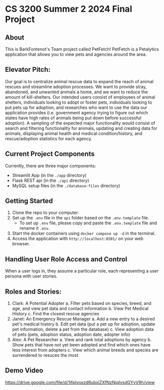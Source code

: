 # CS 3200 Summer 2 2024 Final Project

## About

This is BarkFontenot's Team project called PetFetch! PetFetch is a Petalytics application that allows you to view pets and agencies around the area. 

## Elevator Pitch: 
Our goal is to centralize animal rescue data to expand the reach of animal rescues and streamline adoption processes. We want to provide stray, abandoned, and unwanted animals a home, and we want to reduce the amount of kill-shelters. Our intended users consist of employees of animal shelters, individuals looking to adopt or foster pets, individuals looking to put pets up for adoption, and researches who want to use the data our application provides (i.e. government agency trying to figure out which states have high rates of animals being put down before successful adoption).
A sampling of the expected major functionality would consist of search and filtering functionality for animals, updating and creating data for animals, displaying animal health and medical condition/history, and rescue/adoption statistics for each agency.

## Current Project Components

Currently, there are three major components:
- Streamlit App (in the `./app` directory)
- Flask REST api (in the `./api` directory)
- MySQL setup files (in the `./database-files` directory)

## Getting Started
1. Clone the repo to your computer. 
2. Set up the `.env` file in the `api` folder based on the `.env.template` file.
    - To set up `.env` file, please copy and paste the `.env.template` file and rename it `.env`.
3. Start the docker containers using `docker compose up -d` in the terminal. 
4. Access the application with `http://localhost:8501/` on your web browser. 

## Handling User Role Access and Control

When a user logs in, they assume a particular role, each representing a user persona with user stories. 
## Roles and Stories: 
1. Clark: A Potential Adopter
    a. Filter pets based on species, breed, and age, and view pet data and contact information
    b. View Pet Medical History
    c. Find the closest rescue agencies
2. Janet: An Emergency Rescue Manager
    a. Add a new entry to a desired pet's medical history
    b. Edit pet data (put a pet up for adoption, update pet information, delete a pet from the database)
    c. View adoption data of pets (pets, adoption status, adoption date, adopter info)
3. Alex: A Pet Researcher
    a. View and rank total adoptions by agency
    b. Show pets that have not yet been adopted and find which ones have less interest from adopters
    c. View which animal breeds and species are surrendered to resuces the most
 

## Demo Video
https://drive.google.com/file/d/1ifplvoxzd6ubxiZXfNzNjqlvsdGYvV9h/view
